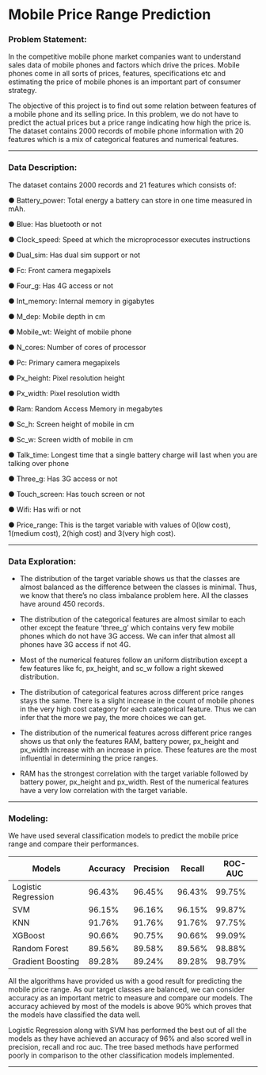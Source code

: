 # Mobile Price Range Prediction

### Problem Statement:

In the competitive mobile phone market companies want to understand sales data of mobile phones and factors which drive the prices. Mobile phones come in all sorts of
prices, features, specifications etc and estimating the price of mobile phones is an important part of consumer strategy.

The objective of this project is to find out some relation between features of a mobile phone and its selling price. In this problem, we do not have to predict the actual prices but a price range indicating how high the price is. The dataset contains 2000 records of mobile phone information with 20 features which is a mix of categorical features and numerical features.

---
### Data Description:

The dataset contains 2000 records and 21 features which consists of:

● Battery_power: Total energy a battery can store in one time measured in mAh.

● Blue: Has bluetooth or not

● Clock_speed: Speed at which the microprocessor executes instructions

● Dual_sim: Has dual sim support or not

● Fc: Front camera megapixels

● Four_g: Has 4G access or not

● Int_memory: Internal memory in gigabytes

● M_dep: Mobile depth in cm

● Mobile_wt: Weight of mobile phone

● N_cores: Number of cores of processor

● Pc: Primary camera megapixels

● Px_height: Pixel resolution height

● Px_width: Pixel resolution width

● Ram: Random Access Memory in megabytes

● Sc_h: Screen height of mobile in cm

● Sc_w: Screen width of mobile in cm

● Talk_time: Longest time that a single battery charge will last when you are talking over phone

● Three_g: Has 3G access or not

● Touch_screen: Has touch screen or not

● Wifi: Has wifi or not

● Price_range: This is the target variable with values of 0(low cost), 1(medium cost), 2(high cost) and 3(very high cost).

---
### Data Exploration:

* The distribution of the target variable shows us that the classes are almost balanced as the difference between the classes is minimal. Thus, we know
that there’s no class imbalance problem here. All the classes have around 450 records.

* The distribution of the categorical features are almost similar to each other except the feature ‘three_g’ which contains very few mobile phones which
do not have 3G access. We can infer that almost all phones have 3G access if not 4G.

* Most of the numerical features follow an uniform distribution except a few features like fc, px_height, and sc_w follow a right skewed distribution.

* The distribution of categorical features across different price ranges stays the same. There is a slight increase in the count of mobile phones in the very
high cost category for each categorical feature. Thus we can infer that the more we pay, the more choices we can get.

* The distribution of the numerical features across different price ranges shows us that only the features RAM, battery power, px_height and px_width
increase with an increase in price. These features are the most influential in determining the price ranges.

* RAM has the strongest correlation with the target variable followed by battery power, px_height and px_width. Rest of the numerical features have a
very low correlation with the target variable.

---
### Modeling:

We have used several classification models to predict the mobile price range and compare their performances.

Models | Accuracy | Precision | Recall | ROC-AUC
------ | -------- | --------- | ------ | -------
Logistic Regression | 96.43% | 96.45% | 96.43% | 99.75%
SVM | 96.15% | 96.16% | 96.15% | 99.87%
KNN | 91.76% | 91.76% | 91.76% | 97.75%
XGBoost | 90.66% | 90.75% | 90.66% | 99.09%
Random Forest | 89.56% | 89.58% | 89.56% | 98.88%
Gradient Boosting | 89.28% | 89.24% | 89.28% | 98.79%

All the algorithms have provided us with a good result for predicting the mobile price range. As our target classes are balanced, we can consider accuracy as an important metric to measure and compare our models. The accuracy achieved by most of the models is above 90% which proves that the models have classified the data well.

Logistic Regression along with SVM has performed the best out of all the models as they have achieved an accuracy of 96% and also scored well in precision, recall and roc auc. The tree based methods have performed poorly in comparison to the other classification models implemented.

***
